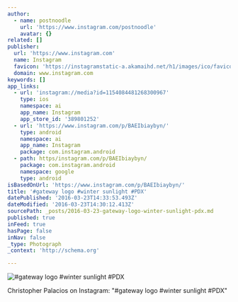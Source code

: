 ```yaml
---
author:
  - name: postnoodle
    url: 'https://www.instagram.com/postnoodle'
    avatar: {}
related: []
publisher:
  url: 'https://www.instagram.com'
  name: Instagram
  favicon: 'https://instagramstatic-a.akamaihd.net/h1/images/ico/favicon.ico/7cdab0872b15.ico'
  domain: www.instagram.com
keywords: []
app_links:
  - url: 'instagram://media?id=1154084481268300967'
    type: ios
    namespace: ai
    app_name: Instagram
    app_store_id: '389801252'
  - url: 'https://www.instagram.com/p/BAEIbiaybyn/'
    type: android
    namespace: ai
    app_name: Instagram
    package: com.instagram.android
  - path: https/instagram.com/p/BAEIbiaybyn/
    package: com.instagram.android
    namespace: google
    type: android
isBasedOnUrl: 'https://www.instagram.com/p/BAEIbiaybyn/'
title: '#gateway logo #winter sunlight #PDX'
datePublished: '2016-03-23T14:33:53.493Z'
dateModified: '2016-03-23T14:30:12.413Z'
sourcePath: _posts/2016-03-23-gateway-logo-winter-sunlight-pdx.md
published: true
inFeed: true
hasPage: false
inNav: false
_type: Photograph
_context: 'http://schema.org'

---
```

![#gateway logo #winter sunlight #PDX](https://scontent.cdninstagram.com/t51.2885-15/s640x640/sh0.08/e35/10249101_152897775079788_1653444443_n.jpg?ig_cache_key=MTE1NDA4NDQ4MTI2ODMwMDk2Nw%3D%3D.2)

Christopher Palacios on Instagram: "\#gateway logo \#winter sunlight \#PDX"